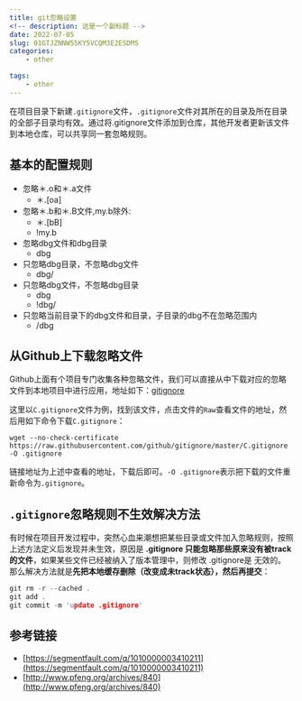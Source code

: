 ```yaml
---
title: git忽略设置
<!-- description: 这是一个副标题 -->
date: 2022-07-05
slug: 01GTJZNNW55KY5VCQM3E2ESDMS
categories:
    - other

tags:
    - other
---
```


在项目目录下新建`.gitignore`文件，`.gitignore`文件对其所在的目录及所在目录的全部子目录均有效。通过将.gitignore文件添加到仓库，其他开发者更新该文件到本地仓库，可以共享同一套忽略规则。

## 基本的配置规则

- 忽略＊.o和＊.a文件
   - ＊.[oa]
- 忽略＊.b和＊.B文件,my.b除外:
   - ＊.[bB]
   - !my.b
- 忽略dbg文件和dbg目录
   - dbg
- 只忽略dbg目录，不忽略dbg文件
   - dbg/
- 只忽略dbg文件，不忽略dbg目录
   - dbg
   - !dbg/
- 只忽略当前目录下的dbg文件和目录，子目录的dbg不在忽略范围内 
   - /dbg

## 从Github上下载忽略文件

Github上面有个项目专门收集各种忽略文件，我们可以直接从中下载对应的忽略文件到本地项目中进行应用，地址如下：[gitignore](https://github.com/github/gitignore)

这里以`C.gitignore`文件为例，找到该文件，点击文件的`Raw`查看文件的地址，然后用如下命令下载`C.gitignore`：

```shell
wget --no-check-certificate https://raw.githubusercontent.com/github/gitignore/master/C.gitignore -O .gitignore
```

链接地址为上述中查看的地址，下载后即可。`-O .gitignore`表示把下载的文件重新命令为`.gitignore`。

## `.gitignore`忽略规则不生效解决方法

有时候在项目开发过程中，突然心血来潮想把某些目录或文件加入忽略规则，按照上述方法定义后发现并未生效，原因是 **.gitignore 只能忽略那些原来没有被track的文件**，如果某些文件已经被纳入了版本管理中，则修改 .gitignore是 无效的。那么解决方法就是**先把本地缓存删除（改变成未track状态），然后再提交**：

```c
git rm -r --cached .
git add .
git commit -m 'update .gitignore'
```

## 参考链接

- [https://segmentfault.com/q/1010000003410211](https://segmentfault.com/q/1010000003410211)
- [http://www.pfeng.org/archives/840](http://www.pfeng.org/archives/840)
